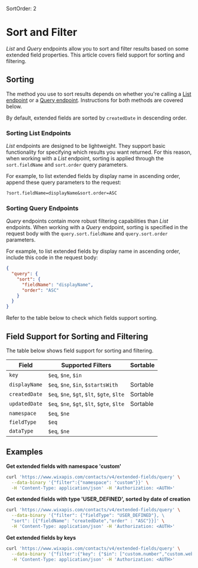 SortOrder: 2
# Sort and Filter

_List_ and _Query_ endpoints allow you to sort and filter results
based on some extended field properties.
This article covers field support for sorting and filtering.

## Sorting

The method you use to sort results depends on whether you're calling a
[List endpoint](#sorting-list-endpoints)
or a
[Query endpoint](#sorting-query-endpoints).
Instructions for both methods are covered below.

By default, extended fields are sorted by `createdDate` in descending order.

### Sorting List Endpoints

_List_ endpoints are designed to be lightweight. They support basic functionality
for specifying which results you want returned.
For this reason, when working with a _List_ endpoint,
sorting is applied through the `sort.fieldName` and `sort.order` query parameters.

For example, to list extended fields by display name in ascending order,
append these query parameters to the request:

```txt
?sort.fieldName=displayName&sort.order=ASC
```

### Sorting Query Endpoints

_Query_ endpoints contain more robust filtering capabilities
than _List_ endpoints.
When working with a _Query_ endpoint,
sorting is specified in the request body
with the `query.sort.fieldName` and `query.sort.order` parameters.

For example, to list extended fields by display name in ascending order,
include this code in the request body:

```json
{
  "query": {
    "sort": {
      "fieldName": "displayName",
      "order": "ASC"
    }
  }
}
```

Refer to the table below to check which fields support sorting.

## Field Support for Sorting and Filtering

The table below shows field support for sorting and filtering.

| Field                              | Supported Filters                          | Sortable |
| ---------------------------------- | ------------------------------------------ | -------- |
| `key`                              | `$eq`, `$ne`, `$in`                        |          |
| `displayName`                      | `$eq`, `$ne`, `$in`, `$startsWith`         | Sortable |
| `createdDate`                      | `$eq`, `$ne`, `$gt`, `$lt`, `$gte`, `$lte` | Sortable |
| `updatedDate`                      | `$eq`, `$ne`, `$gt`, `$lt`, `$gte`, `$lte` | Sortable |
| `namespace`                        | `$eq`, `$ne`                               |          |
| `fieldType`                        | `$eq`                                      |          |
| `dataType`                         | `$eq`, `$ne`                               |          |

## Examples

**Get extended fields with namespace 'custom'**

```sh
curl 'https://www.wixapis.com/contacts/v4/extended-fields/query' \
  --data-binary '{"filter":{"namespace": "custom"}}' \
  -H 'Content-Type: application/json' -H 'Authorization: <AUTH>'
```

**Get extended fields with type 'USER_DEFINED', sorted by date of creation**

```sh
curl 'https://www.wixapis.com/contacts/v4/extended-fields/query' \
  --data-binary '{"filter": {"fieldType": "USER_DEFINED"}, \
  "sort": [{"fieldName": "createdDate","order" : "ASC"}}]' \
  -H 'Content-Type: application/json' -H 'Authorization: <AUTH>'
```

**Get extended fields by keys**

```sh
curl 'https://www.wixapis.com/contacts/v4/extended-fields/query' \
  --data-binary '{"filter":{"key": {"$in": ["custom.number","custom.website-1"]}}}' \
  -H 'Content-Type: application/json' -H 'Authorization: <AUTH>'
```
